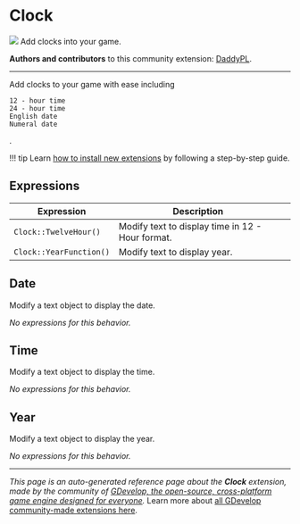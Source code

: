 # Clock

<img src="https://resources.gdevelop-app.com/assets/Icons/clock-time-eight.svg" class="extension-icon"></img>
Add clocks into your game.

**Authors and contributors** to this community extension: [DaddyPL](https://gd.games/DaddyPL).

---

Add clocks to your game with ease including

    12 - hour time
    24 - hour time
    English date
    Numeral date
.

!!! tip
    Learn [how to install new extensions](/gdevelop5/extensions/search) by following a step-by-step guide.

## Expressions

| Expression | Description |  |
|-----|-----|-----|
| `Clock::TwelveHour()` | Modify text to display time in 12 - Hour format. ||
| `Clock::YearFunction()` | Modify text to display year. ||

## Date 

Modify a text object to display the date. 

_No expressions for this behavior._


## Time 

Modify a text object to display the time. 

_No expressions for this behavior._


## Year 

Modify a text object to display the year. 

_No expressions for this behavior._


---

*This page is an auto-generated reference page about the **Clock** extension, made by the community of [GDevelop, the open-source, cross-platform game engine designed for everyone](https://gdevelop.io/).* Learn more about [all GDevelop community-made extensions here](/gdevelop5/extensions).